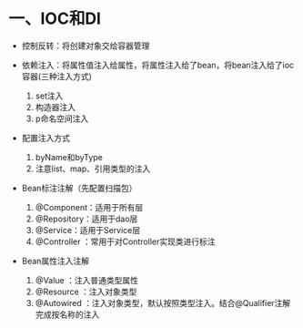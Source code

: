 # 一、IOC和DI

* 控制反转：将创建对象交给容器管理
* 依赖注入：将属性值注入给属性，将属性注入给了bean，将bean注入给了ioc容器(三种注入方式)
  1. set注入
  2. 构造器注入
  3. p命名空间注入

* 配置注入方式
  1. <bean id="" class=""  autowired="" /> byName和byType
  2. 注意list、map、引用类型的注入
* Bean标注注解（先配置扫描包）
  1. @Component：适用于所有层
  2. @Repository：适用于dao层
  3. @Service：适用于Service层
  4. @Controller ：常用于对Controller实现类进行标注
* Bean属性注入注解
  1. @Value ：注入普通类型属性
  2. @Resource ：注入对象类型
  3. @Autowired ：注入对象类型，默认按照类型注入。结合@Qualifier注解完成按名称的注入